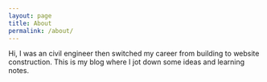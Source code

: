 ```yaml
---
layout: page
title: About
permalink: /about/
---
```


Hi, I was an civil engineer then switched my career from building to website construction. This is my blog where I jot down some ideas and learning notes.
